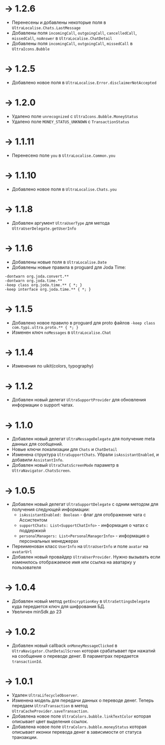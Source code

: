 # -> 1.2.6

- Перенесены и добавлены некоторые поля в `UltraLocalise.Chats.LastMessage`
- Добавлены поля `incomingCall`, `outgoingCall`, `cancelledCall`, `missedCall`, `noAnswer` в `UltraLocalise.ChatDetail`
- Добавлены поля `incomingCall`, `outgoingCall`, `missedCall` в `UltraIcons.Bubble`

# -> 1.2.5

- Добавлено новое поля в `UltraLocalise.Error.disclaimerNotAccepted`

# -> 1.2.0

- Удалено поле `unrecognized` с `UltraIcons.Bubble.MoneyStatus`
- Удалено поле `MONEY_STATUS_UNKNOWN` с `TransactionStatus`

# -> 1.1.11

- Перенесено поле `you` в `UltraLocalise.Common.you`

# -> 1.1.10

- Добавлено новое поля в `UltraLocalise.Chats.you`

# -> 1.1.8

- Добавлен аргумент `UltraUserType` для метода `UltraUserDelegate.getUserInfo`

# -> 1.1.6

- Добавлены новые поля в `UltraLocalise.Date`
- Добавлены новые правила в proguard для Joda Time:

```text
-dontwarn org.joda.convert.**
-dontwarn org.joda.time.**
-keep class org.joda.time.** { *; }
-keep interface org.joda.time.** { *; }
```

# -> 1.1.5

- Добавлено новое правило в proguard для proto файлов `-keep class com.typi.ultra.proto.** { *; }`
- Изменен ключ `noMessages` в `UltraLocalise.Chat`

# -> 1.1.4

- Изменения по uikit(colors, typography)

# -> 1.1.2

- Добавлен новый делегат `UltraSupportProvider` для обновления информации о support чатах.

# -> 1.1.0

- Добавлен новый делегат `UltraMessageDelegate` для получение meta данных для сообщений.
- Новые ключи локализации для `Chats` и `ChatDetail`
- Изменена структура `UltraSupportChats`. Убрали `isAssistantEnabled`, и добавили `AssistantInfo`.
- Добавлен новый `UltraChatsScreenMode` параметр в `UltraNavigator.ChatsScreen`.

# -> 1.0.5

- Добавлен новый делегат `UltraSupportDelegate` с одним методом для получения следующей информации:
    - `isAssistantEnabled: Boolean` - флаг для отображение чата с Ассистентом
    - `supportChats: List<SupportChatInfo>` - информация о чатах с поддержкой
    - `personalManagers: List<PersonalManagerInfo>` - информация о персональных менеджерах
- Переименован класс `UserInfo` на `UltraUserInfo` и поле `avatar` на `avatarUrl`
- Добавлен новый провайдер `UltraUserProvider`. Нужно вызывать если изменилось отображаемое имя или ссылка на аватарку
  у пользователя

# -> 1.0.4

- Добавлен новый метод `getEncryptionKey`  в `UltraSettingsDelegate` куда передается ключ для шифрования БД.
- Увеличен minSdk до 23

# -> 1.0.2

- Добавлен новый callback `onMoneyMessageClicked` в `UltraNavigator.ChatDetailScreen` которая срабатывает при нажатий на
  сообщение о переводе денег. В параметрах передается `transactionId`.

# -> 1.0.1

- Удален `UltraLifecycleObserver`.
- Изменена модель для передачи данных о переводе денег. Теперь передаем `UltraTransaction` в метод
  `UltraCacheProvider.saveTransaction`.
- Добавлена новое поле `UltraColors.bubble.linkTextColor` которая описывает цвет выделения ссылок.
- Добавлена новое поле `UltraColors.bubble.moneyStatus` которая описывает иконки перевода денег в зависимости от статуса
  транзакции.